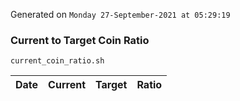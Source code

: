 Generated on `Monday 27-September-2021 at 05:29:19`

### Current to Target Coin Ratio
`current_coin_ratio.sh`

Date|Current|Target|Ratio
---|---|---|---
